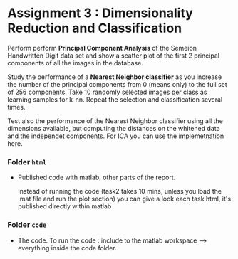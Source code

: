 # Assignment 3 : Dimensionality Reduction and Classification

Perform perform **Principal Component Analysis** of the Semeion Handwritten Digit data set and show a scatter plot of the first 2 principal components of all the images in the database.

Study the performance of a **Nearest Neighbor classifier** as you increase the number of the principal components from 0 (means only) to the full set of 256 components. Take 10 randomly selected images per class as learning samples for k-nn. Repeat the selection and classification several times.

Test also the performance of the Nearest Neighbor classifier using all the dimensions available, but computing the distances on the whitened data and the independet components. For ICA you can use the implemetnation here.


### Folder `html`
- Published code with matlab, other parts of the report.

	Instead of running the code (task2 takes 10 mins, unless you load the .mat file and run the plot section) 
	you can give a look each task html, it's published directly within matlab

### Folder `code`
- The code. 
	To run the code : include to the matlab workspace --> everything inside the code folder.


